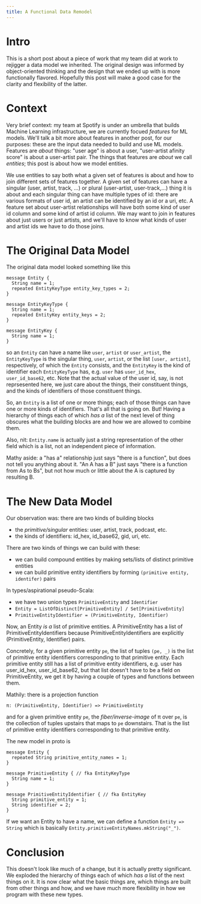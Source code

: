 ```yaml
---
title: A Functional Data Remodel
---
```


# Intro
This is a short post about a piece of work that my
team did at work to rejigger a data model we inherited.
The original design was informed by object-oriented thinking and the
design that we ended up with is more functionally flavored.
Hopefully this post will make a good case for the clarity and flexibility of
the latter.

# Context
Very brief context: my team at Spotify is under an umbrella that builds
Machine Learning infrastructure, we are currently focued _features_ for ML models.
We'll talk a bit more about features in another post, for our purposes: these
are the input data needed to build and use ML models.
Features are _about_ things: "user age" is about a user,
"user-artist afinity score" is about a user-artist pair.
The things that features are _about_ we call _entities_;
this post is about how we model entities.

We use entities to say both what a given set of features is about
and how to join different sets of features together.
A given set of features can have a singular (user, artist, track, ...)
or plural (user-artist, user-track,...)  thing it is about
and each singular thing can have multiple types of id: there are various
formats of user id, an artist can be identified by an id or a uri, etc.
A feature set about user-artist relationships will have
both some kind of user id column and some kind of artist id column.
We may want to join in features about just users or just artists,
and we'll have to know what kinds of user and artist ids we have to do those joins.

# The Original Data Model

The original data model looked something like this

```
message Entity {
  String name = 1;
  repeated EntityKeyType entity_key_types = 2;
}

message EntityKeyType {
  String name = 1;
  repeated EntityKey entity_keys = 2;
}

message EntityKey {
  String name = 1;
}
```

so an `Entity` can have a name like `user`, `artist` or `user_artist`,
the `EntityKeyType` is the singular thing, `user`, `artist`, or the list
`[user, artist]`, respectively, of which the `Entity` consists,
and the `EntityKey` is the kind of identifier each `EntityKeyType` has,
e.g. `user` has `user_id_hex`, `user_id_base62`, etc.
Note that the actual value of the user id, say, is not reprsesented here,
we just care about the things, their constituent things, and the kinds of
identifiers of those constituent things.

So, an `Entity` is a list of one or more things;
each of those things can have one or more kinds of identifiers.
That's all that is going on.
But! Having a hierarchy of things each of which _has a_ list of the next
level of thing obscures what the building blocks are and how we are allowed
to combine them.

Also, nit: `Entity.name` is actually just a string representation of the other
field which is a list, not an independent piece of information.

Mathy aside: a "has a" relationship just says "there is a function", but does
not tell you anything about it. "An A has a B" just says "there is a function
from As to Bs", but not how much or little about the A is captured by resulting B.

# The New Data Model

Our observation was: there are two kinds of building blocks

* the _primitive/singular_ entities: user, artist, track, podcast, etc.
* the kinds of identifiers: id_hex, id_base62, gid, uri, etc.

There are two kinds of things we can build with these:

* we can build compound entities by making sets/lists of distinct primitive entities
* we can build primitive entity identifiers by forming `(primitive entity, identifer)` pairs

In types/aspirational pseudo-Scala:

* we have two union types `PrimitiveEntity` and `Identifier`
* `Entity = ListOfDistinct[PrimitiveEntity] / Set[PrimitiveEntity]`
* `PrimitiveEntityIdentifier = (PrimitiveEntity, Identifier)`

Now, an Entity _is a_ list of primitive entities.
A PrimitiveEntity has a list of PrimitiveEntityIdentifiers because
PrimitiveEntityIdentifiers are explicitly (PrimitiveEntity, Identifier) pairs.

Concretely, for a given primitive entity `pe`, the list of tuples `(pe, _)` is the
list of primitive entity identifiers corresponding to that primitive entity.
Each primitive entity still has a list of primitive entity identifiers, e.g.
user has user_id_hex, user_id_base62,
but that list doesn't have to be a field on PrimitiveEntity,
we get it by having a couple of types and functions between them.

Mathily: there is a projection function

```
π: (PrimitiveEntity, Identifier) => PrimitiveEntity
```

and for a given primitive entity `pe`, the _fiber/inverse-image_ of π over `pe`,
is the collection of tuples upstairs that maps to `pe` downstairs. That is the
list of primitive entity identifiers corresponding to that primitive entity.

The new model in proto is

```
message Entity {
  repeated String primitive_entity_names = 1;
}

message PrimitiveEntity { // fka EntityKeyType
  String name = 1;
}

message PrimitiveEntityIdentifier { // fka EntityKey
  String primitive_entity = 1;
  String identifier = 2;
}
```

If we want an Entity to have a name,
we can define a function `Entity => String`
which is basically `Entity.primitiveEntityNames.mkString("_")`.

# Conclusion

This doesn't look like much of a change, but it is actually pretty significant.
We exploded the hierarchy of things each of which _has a_ list of the next
things on it.
It is now clear what the basic things are,
which things are built from other things and how,
and we have much more flexibility in how we program with these new types.
